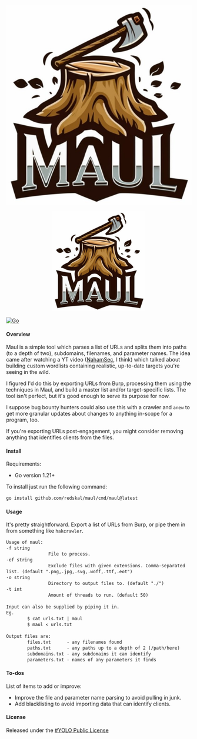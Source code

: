 ![Dynamo logo](assets/logo.png)
<p align="center"><a href="https://github.com/redskal/maul"><img alt="Maul Logo" src="assets/logo.png" width="50%" /></a></p>

[![Go](https://goreportcard.com/badge/github.com/redskal/maul)](https://goreportcard.com/report/github.com/redskal/maul) 

#### Overview
Maul is a simple tool which parses a list of URLs and splits them into paths (to a depth of two), subdomains, filenames, and parameter names. The idea came after watching a YT video ([NahamSec](https://twitter.com/NahamSec), I think) which talked about building custom wordlists containing realistic, up-to-date targets you're seeing in the wild.

I figured I'd do this by exporting URLs from Burp, processing them using the techniques in Maul, and build a master list and/or target-specific lists. The tool isn't perfect, but it's good enough to serve its purpose for now.

I suppose bug bounty hunters could also use this with a crawler and `anew` to get more granular updates about changes to anything in-scope for a program, too.

If you're exporting URLs post-engagement, you might consider removing anything that identifies clients from the files.

#### Install
Requirements:
- Go version 1.21+

To install just run the following command:

```bash
go install github.com/redskal/maul/cmd/maul@latest
```

#### Usage
It's pretty straightforward. Export a list of URLs from Burp, or pipe them in from something like `hakcrawler`.
```
Usage of maul:
-f string
                File to process.
-ef string
                Exclude files with given extensions. Comma-separated list. (default ".png,.jpg,.svg,.woff,.ttf,.eot")
-o string
                Directory to output files to. (default "./")
-t int
                Amount of threads to run. (default 50)

Input can also be supplied by piping it in.
Eg.
        $ cat urls.txt | maul
        $ maul < urls.txt

Output files are:
        files.txt      - any filenames found
        paths.txt      - any paths up to a depth of 2 (/path/here)
        subdomains.txt - any subdomains it can identify
        parameters.txt - names of any parameters it finds
```

#### To-dos
List of items to add or improve:
- Improve the file and parameter name parsing to avoid pulling in junk.
- Add blacklisting to avoid importing data that can identify clients.

#### License
Released under the [#YOLO Public License](https://github.com/YOLOSecFW/YoloSec-Framework/blob/master/YOLO%20Public%20License)